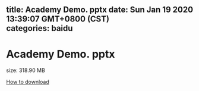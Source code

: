 
title: Academy Demo. pptx
date: Sun Jan 19 2020 13:39:07 GMT+0800 (CST)    
categories: baidu
---

# Academy Demo. pptx
size: 318.90 MB
 
 

[How to download](https://bpcam.bemobtrk.com/go/2ceec3aa-1ca2-46d6-b9ff-aaa5c184517c?jno=5066)